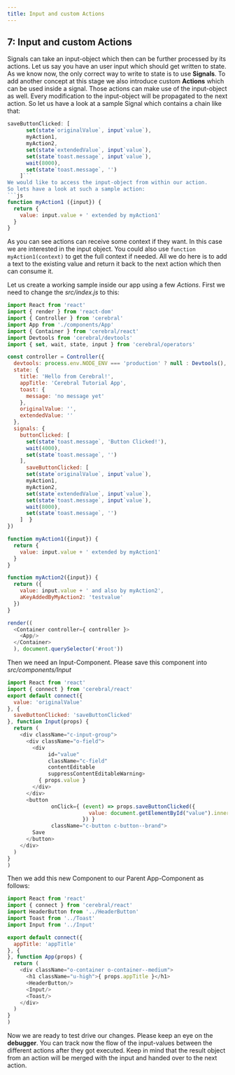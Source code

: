 ```yaml
---
title: Input and custom Actions 
---
```


## 7: Input and custom Actions 

Signals can take an input-object which then can be further processed by its actions.
Let us say you have an user input which should get written to state.
As we know now, the only correct way to write to state is to use **Signals**.
To add another concept at this stage we also introduce custom **Actions** which can be used inside a signal. Those actions can make use of the input-object as well. Every modification to the input-object will be propagated to the next action.
So let us have a look at a sample Signal which contains a chain like that:
```js
saveButtonClicked: [
      set(state`originalValue`, input`value`),
      myAction1,
      myAction2,
      set(state`extendedValue`, input`value`),
      set(state`toast.message`, input`value`),
      wait(8000),
      set(state`toast.message`, '')
    ]```
We would like to access the input-object from within our action.
So lets have a look at such a sample action:
```js
function myAction1 ({input}) {
  return {
    value: input.value + ' extended by myAction1'
  }
}
```
As you can see actions can receive some context if they want. In this case we are interested in the input object. You could also use ```function myAction1(context)``` to get the full context if needed.
All we do here is to add a text to the existing value and return it back to the next action which then can consume it.

Let us create a working sample inside our app using a few *Actions*. First we need to change the *src/index.js* to this:

```js
import React from 'react'
import { render } from 'react-dom'
import { Controller } from 'cerebral'
import App from './components/App'
import { Container } from 'cerebral/react'
import Devtools from 'cerebral/devtools'
import { set, wait, state, input } from 'cerebral/operators'

const controller = Controller({
  devtools: process.env.NODE_ENV === 'production' ? null : Devtools(),
  state: {
    title: 'Hello from Cerebral!',
    appTitle: 'Cerebral Tutorial App',
    toast: {
      message: 'no message yet'
    },
    originalValue: '',
    extendedValue: ''
  },
  signals: {
    buttonClicked: [
      set(state`toast.message`, 'Button Clicked!'),
      wait(4000),
      set(state`toast.message`, '')
    ],
      saveButtonClicked: [
      set(state`originalValue`, input`value`),
      myAction1,
      myAction2,
      set(state`extendedValue`, input`value`),
      set(state`toast.message`, input`value`),
      wait(8000),
      set(state`toast.message`, '')
    ]  }
})

function myAction1({input}) {
  return {
    value: input.value + ' extended by myAction1'
  }
}

function myAction2({input}) {
  return ({
    value: input.value + ' and also by myAction2',
    aKeyAddedByMyAction2: 'testvalue'
  })
}

render((
  <Container controller={ controller }>
    <App/>
  </Container>
  ), document.querySelector('#root'))
```

Then we need an Input-Component. Please save this component into *src/components/Input*

```js
import React from 'react'
import { connect } from 'cerebral/react'
export default connect({
  value: 'originalValue'
}, {
  saveButtonClicked: 'saveButtonClicked'
}, function Input(props) {
  return (
    <div className="c-input-group">
      <div className="o-field">
        <div
             id="value"
             className="c-field"
             contentEditable
             suppressContentEditableWarning>
          { props.value }
        </div>
      </div>
      <button
              onClick={ (event) => props.saveButtonClicked({
                          value: document.getElementById("value").innerText
                        }) }
              className="c-button c-button--brand">
        Save
      </button>
    </div>
  )
}
)
```

Then we add this new Component to our Parent App-Component as follows:
```js
import React from 'react'
import { connect } from 'cerebral/react'
import HeaderButton from '../HeaderButton'
import Toast from '../Toast'
import Input from '../Input'

export default connect({
  appTitle: 'appTitle'
}, {
}, function App(props) {
  return (
    <div className="o-container o-container--medium">
      <h1 className="u-high">{ props.appTitle }</h1>
      <HeaderButton/>
      <Input/>
      <Toast/>
    </div>
  )
}
)
```
Now we are ready to test drive our changes. Please keep an eye on the **debugger**. You can track now the flow of the input-values between the different actions after they got executed. Keep in mind that the result object from an action will be merged with the input and handed over to the next action.


